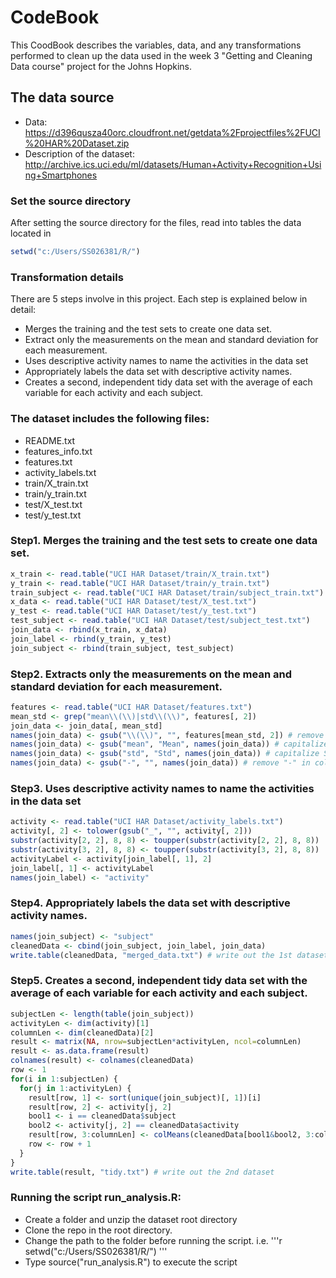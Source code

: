 # CodeBook
This CoodBook describes the variables, data, and any transformations performed to clean up the data used in the week 3 "Getting and Cleaning Data course" project for the Johns Hopkins.

## The data source
* Data: https://d396qusza40orc.cloudfront.net/getdata%2Fprojectfiles%2FUCI%20HAR%20Dataset.zip
* Description of the dataset: http://archive.ics.uci.edu/ml/datasets/Human+Activity+Recognition+Using+Smartphones


### Set the source directory 
After setting the source directory for the files, read into tables the data located in
```r
setwd("c:/Users/SS026381/R/")
```

### Transformation details
There are 5 steps involve in this project. Each step is explained below in detail:

* Merges the training and the test sets to create one data set.
* Extract only the measurements on the mean and standard deviation for each measurement.
* Uses descriptive activity names to name the activities in the data set
* Appropriately labels the data set with descriptive activity names.
* Creates a second, independent tidy data set with the average of each variable for each activity and each subject.


### The dataset includes the following files:
* README.txt
* features_info.txt
* features.txt
* activity_labels.txt
* train/X_train.txt
* train/y_train.txt
* test/X_test.txt
* test/y_test.txt


### Step1. Merges the training and the test sets to create one data set.

```r
x_train <- read.table("UCI HAR Dataset/train/X_train.txt")
y_train <- read.table("UCI HAR Dataset/train/y_train.txt")
train_subject <- read.table("UCI HAR Dataset/train/subject_train.txt")
x_data <- read.table("UCI HAR Dataset/test/X_test.txt")
y_test <- read.table("UCI HAR Dataset/test/y_test.txt") 
test_subject <- read.table("UCI HAR Dataset/test/subject_test.txt")
join_data <- rbind(x_train, x_data)
join_label <- rbind(y_train, y_test)
join_subject <- rbind(train_subject, test_subject)
```

### Step2. Extracts only the measurements on the mean and standard deviation for each measurement. 

```r
features <- read.table("UCI HAR Dataset/features.txt")
mean_std <- grep("mean\\(\\)|std\\(\\)", features[, 2])
join_data <- join_data[, mean_std]
names(join_data) <- gsub("\\(\\)", "", features[mean_std, 2]) # remove "()"
names(join_data) <- gsub("mean", "Mean", names(join_data)) # capitalize M
names(join_data) <- gsub("std", "Std", names(join_data)) # capitalize S
names(join_data) <- gsub("-", "", names(join_data)) # remove "-" in column names 
```

### Step3. Uses descriptive activity names to name the activities in the data set

```r
activity <- read.table("UCI HAR Dataset/activity_labels.txt")
activity[, 2] <- tolower(gsub("_", "", activity[, 2]))
substr(activity[2, 2], 8, 8) <- toupper(substr(activity[2, 2], 8, 8))
substr(activity[3, 2], 8, 8) <- toupper(substr(activity[3, 2], 8, 8))
activityLabel <- activity[join_label[, 1], 2]
join_label[, 1] <- activityLabel
names(join_label) <- "activity"
```

### Step4. Appropriately labels the data set with descriptive activity names. 

```r
names(join_subject) <- "subject"
cleanedData <- cbind(join_subject, join_label, join_data)
write.table(cleanedData, "merged_data.txt") # write out the 1st dataset
```

### Step5. Creates a second, independent tidy data set with the average of each variable for each activity and each subject. 

```r
subjectLen <- length(table(join_subject)) 
activityLen <- dim(activity)[1] 
columnLen <- dim(cleanedData)[2]
result <- matrix(NA, nrow=subjectLen*activityLen, ncol=columnLen) 
result <- as.data.frame(result)
colnames(result) <- colnames(cleanedData)
row <- 1
for(i in 1:subjectLen) {
  for(j in 1:activityLen) {
    result[row, 1] <- sort(unique(join_subject)[, 1])[i]
    result[row, 2] <- activity[j, 2]
    bool1 <- i == cleanedData$subject
    bool2 <- activity[j, 2] == cleanedData$activity
    result[row, 3:columnLen] <- colMeans(cleanedData[bool1&bool2, 3:columnLen])
    row <- row + 1
  }
}
write.table(result, "tidy.txt") # write out the 2nd dataset
```

### Running the script run_analysis.R:

* Create a folder and unzip the dataset root directory
* Clone the repo in the root directory.
* Change the path to the folder before running the script. i.e. '''r setwd("c:/Users/SS026381/R/") '''
* Type source("run_analysis.R") to execute the script
